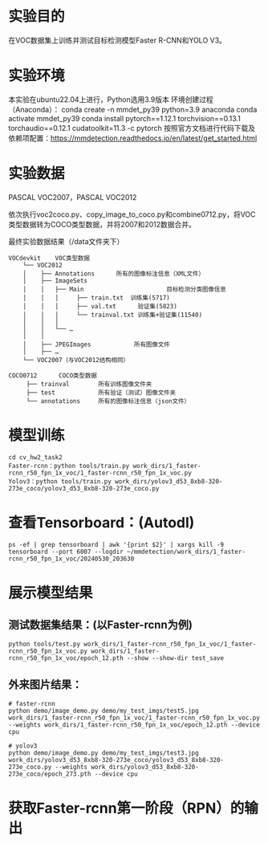 # 实验目的

在VOC数据集上训练并测试目标检测模型Faster R-CNN和YOLO V3。


# 实验环境

本实验在ubuntu22.04上进行，Python选用3.9版本
环境创建过程（Anaconda）：
conda create -n mmdet_py39 python=3.9 anaconda
conda activate mmdet_py39
conda install pytorch==1.12.1 torchvision==0.13.1 torchaudio==0.12.1 cudatoolkit=11.3 -c pytorch
按照官方文档进行代码下载及依赖项配置：https://mmdetection.readthedocs.io/en/latest/get_started.html


# 实验数据

PASCAL VOC2007，PASCAL VOC2012

依次执行voc2coco.py、copy_image_to_coco.py和combine0712.py，将VOC类型数据转为COCO类型数据，并将2007和2012数据合并。

最终实验数据结果（/data文件夹下）

```
VOCdevkit    VOC类型数据
    └── VOC2012
    │    ├── Annotations      所有的图像标注信息（XML文件）
    │    ├── ImageSets		
    │    │   ├── Main					    目标检测分类图像信息
    │    │   │     ├── train.txt  训练集(5717)
    │    │   │     ├── val.txt		验证集(5823)
    │    │   │     └── trainval.txt	训练集+验证集(11540)
    │    │   │
    │    │   └── …
    │    │ 
    │    ├── JPEGImages            所有图像文件
    │    ├── …
    └── VOC2007（与VOC2012结构相同）

COCO0712      COCO类型数据
     ├── trainval        所有训练图像文件夹
     ├── test            所有验证（测试）图像文件夹
     └── annotations     所有的图像标注信息（json文件）
```

# 模型训练

```
cd cv_hw2_task2
Faster-rcnn：python tools/train.py work_dirs/1_faster-rcnn_r50_fpn_1x_voc/1_faster-rcnn_r50_fpn_1x_voc.py
Yolov3：python tools/train.py work_dirs/yolov3_d53_8xb8-320-273e_coco/yolov3_d53_8xb8-320-273e_coco.py
```

# 查看Tensorboard：(Autodl)

```
ps -ef | grep tensorboard | awk '{print $2}' | xargs kill -9
tensorboard --port 6007 --logdir ~/mmdetection/work_dirs/1_faster-rcnn_r50_fpn_1x_voc/20240530_203630
```

# 展示模型结果

## 测试数据集结果：(以Faster-rcnn为例)

```
python tools/test.py work_dirs/1_faster-rcnn_r50_fpn_1x_voc/1_faster-rcnn_r50_fpn_1x_voc.py work_dirs/1_faster-rcnn_r50_fpn_1x_voc/epoch_12.pth --show --show-dir test_save
```
## 外来图片结果：

```
# faster-rcnn
python demo/image_demo.py demo/my_test_imgs/test5.jpg work_dirs/1_faster-rcnn_r50_fpn_1x_voc/1_faster-rcnn_r50_fpn_1x_voc.py --weights work_dirs/1_faster-rcnn_r50_fpn_1x_voc/epoch_12.pth --device cpu

# yolov3
python demo/image_demo.py demo/my_test_imgs/test3.jpg work_dirs/yolov3_d53_8xb8-320-273e_coco/yolov3_d53_8xb8-320-273e_coco.py --weights work_dirs/yolov3_d53_8xb8-320-273e_coco/epoch_273.pth --device cpu
```

# 获取Faster-rcnn第一阶段（RPN）的输出




